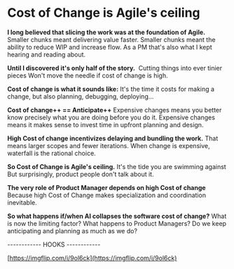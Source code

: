 # Cost of Change is Agile's ceiling

**I long believed that slicing the work was at the foundation of  Agile.**
Smaller chunks meant delivering value faster.
Smaller chunks meant the ability to reduce WIP and increase flow.
As a PM that's also what I kept hearing and reading about.


**Until I discovered it's only half of the story.** 
Cutting things into ever tinier pieces
Won't move the needle if cost of change is high.


**Cost of change is what it sounds like:**
It's the time it costs for making a change, but also planning, debugging,  deploying...


**Cost of change++ == Anticipate++**
Expensive changes means you better know precisely what you are doing before you do it.
Expensive changes means it makes sense to invest time in upfront planning and design.


**High Cost of change incentivizes delaying and bundling the work.**
That means larger scopes and fewer iterations.
When change is expensive, waterfall is the rational choice.


**So Cost of Change is Agile's ceiling.**
It's the tide you are swimming against
But surprisingly, product people don't talk about it.


**The very role of Product Manager depends on high Cost of change**
Because high Cost of Change makes specialization and coordination inevitable.


**So what happens if/when AI collapses the software cost of change?**
What is now the limiting factor? 
What happens to Product Managers?
Do we keep anticipating and planning as much as we do?




------------ HOOKS ------------

[https://imgflip.com/i/9ol6ck](https://imgflip.com/i/9ol6ck)